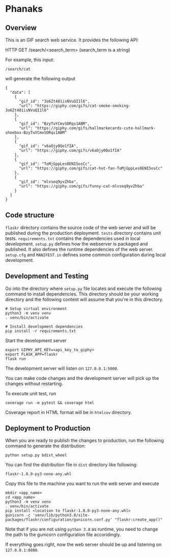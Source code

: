 # Phanaks

## Overview

This is an GIF search web service. It provides the following API:

HTTP GET /search/<search_term> (search_term is a string)

For example, this input:

```
/search/cat
```

will generate the following output

```
{
  "data": [
    {
      "gif_id": "3o6Zt481isNVuQI1l6",
      "url": "https://giphy.com/gifs/cat-smoke-smoking-3o6Zt481isNVuQI1l6"
    },
    {
      "gif_id": "BzyTuYCmvSORqs1ABM",
      "url": "https://giphy.com/gifs/hallmarkecards-cute-hallmark-shoebox-BzyTuYCmvSORqs1ABM"
    },
    {
      "gif_id": "v6aOjy0Qo1fIA",
      "url": "https://giphy.com/gifs/v6aOjy0Qo1fIA"
    },
    {
      "gif_id": "ToMjGppLes0ENI5osCc",
      "url": "https://giphy.com/gifs/cat-hot-fan-ToMjGppLes0ENI5osCc"
    },
    {
      "gif_id": "mlvseq9yvZhba",
      "url": "https://giphy.com/gifs/funny-cat-mlvseq9yvZhba"
    }
  ]
}
```

## Code structure

`flaskr` directory contains the source code of the web server and will be published during the production deployment.
`tests` directory contains unit tests.
`requirements.txt` contains the dependencies used in local development.
`setup.py` defines how the webserver is packaged and published. It also defines the runtime dependencies of the web server.
`setup.cfg` and `MANIFEST.in` defines some common configuration during local development.

## Development and Testing

Go into the directory where `setup.py` file locates and execute the following command to install dependencies. This directory should be your working directory
and the following content will assume that you're in this directory.

```
# Setup virtual environment
python3 -m venv venv
. venv/bin/activate

# Install development dependencies
pip install -r requirements.txt
```

Start the development server

```
export GIPHY_API_KEY=<api_key_to_giphy>
export FLASK_APP=flaskr
flask run
```

The development server will listen on `127.0.0.1:5000`.

You can make code changes and the development server will pick up the changes without restarting.

To execute unit test, run

```
coverage run -m pytest && coverage html
```

Coverage report in HTML format will be in `htmlcov` directory.

## Deployment to Production

When you are ready to publish the changes to production, run the following command to generate the distribution:

```
python setup.py bdist_wheel
```

You can find the distribution file in `dist` directory like following:

```
flaskr-1.0.0-py3-none-any.whl
```

Copy this file to the machine you want to run the web server and execute

```
mkdir <app_name>
cd <app_name>
python3 -m venv venv
. venv/bin/activate
pip install <location to flaskr-1.0.0-py3-none-any.whl>
gunicorn -c 'venv/lib/python3.8/site-packages/flaskr/configuration/gunicorn.conf.py' "flaskr:create_app()"
```

Note that if you are not using `python 3.8` as runtime, you need to change the path to the gunicorn configuration file accoridingly.

If everything goes right, now the web server should be up and listening on `127.0.0.1:8080`.
